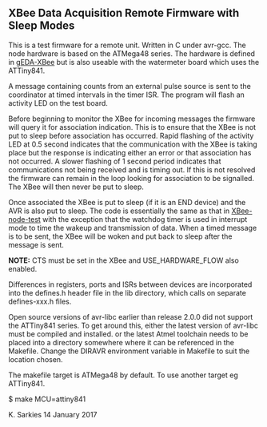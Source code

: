 XBee Data Acquisition Remote Firmware with Sleep Modes
------------------------------------------------------

This is a test firmware for a remote unit. Written in C under avr-gcc.
The node hardware is based on the ATMega48 series. The hardware is defined in
[gEDA-XBee](https://github.com/ksarkies/XBee-Acquisition/tree/master/Development/gEDA-XBee-Test) but is also useable with the watermeter board which uses the ATTiny841.

A message containing counts from an external pulse source is sent to the
coordinator at timed intervals in the timer ISR. The program will flash an
activity LED on the test board.

Before beginning to monitor the XBee for incoming messages the firmware will
query it for association indication. This is to ensure that the XBee is not put
to sleep before association has occurred. Rapid flashing of the activity LED at
0.5 second indicates that the communication with the XBee is taking place but
the response is indicating either an error or that association has not occurred.
A slower flashing of 1 second period indicates that communications not being
received and is timing out. If this is not resolved the firmware can remain in
the loop looking for association to be signalled. The XBee will then never be
put to sleep.

Once associated the XBee is put to sleep (if it is an END device) and the AVR is
also put to sleep. The code is essentially the same as that in
[XBee-node-test](https://github.com/ksarkies/XBee-Acquisition/tree/master/Development/XBee-node-test) with the exception that the watchdog timer is used in interrupt
mode to time the wakeup and transmission of data. When a timed message is to be
sent, the XBee will be woken and put back to sleep after the message is sent.

**NOTE:** CTS must be set in the XBee and USE_HARDWARE_FLOW also enabled.

Differences in registers, ports and ISRs between devices are incorporated into
the defines.h header file in the lib directory, which calls on separate
defines-xxx.h files.

Open source versions of avr-libc earlier than release 2.0.0 did not support the
ATTiny841 series. To get around this, either the latest version of avr-libc must
be compiled and installed. or the latest Atmel toolchain needs to be placed into
a directory somewhere where it can be referenced in the Makefile. Change the
DIRAVR environment variable in Makefile to suit the location chosen.

The makefile target is ATMega48 by default. To use another target eg ATTiny841.

$ make MCU=attiny841

K. Sarkies
14 January 2017

